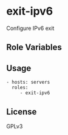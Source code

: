 exit-ipv6
=========================

Configure IPv6 exit


Role Variables
------------------------


Usage
------------------------

    - hosts: servers
      roles:
         - exit-ipv6


License
------------------------

GPLv3
